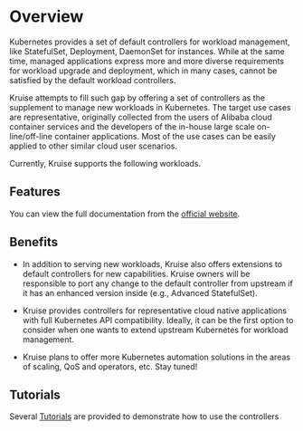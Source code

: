 # Overview

Kubernetes provides a set of default controllers for workload management,
like StatefulSet, Deployment, DaemonSet for instances. While at the same time, managed applications
express more and more diverse requirements for workload upgrade and deployment, which
in many cases, cannot be satisfied by the default workload controllers.

Kruise attempts to fill such gap by offering a set of controllers as the supplement
to manage new workloads in Kubernetes. The target use cases are representative,
originally collected from the users of Alibaba cloud container services and the
developers of the in-house large scale on-line/off-line container applications.
Most of the use cases can be easily applied to other similar cloud user scenarios.

Currently, Kruise supports the following workloads.

## Features

You can view the full documentation from the [official website](https://openkruise.io/docs/).

## Benefits

- In addition to serving new workloads, Kruise also offers extensions to default
  controllers for new capabilities. Kruise owners will be responsible to port
  any change to the default controller from upstream if it has an enhanced
  version inside (e.g., Advanced StatefulSet).

- Kruise provides controllers for representative cloud native applications
  with full Kubernetes API compatibility. Ideally, it can be the first option to
  consider when one wants to extend upstream Kubernetes for workload management.

- Kruise plans to offer more Kubernetes automation solutions in the
  areas of scaling, QoS and operators, etc. Stay tuned!

## Tutorials

Several [Tutorials](./tutorial/README.md) are provided to demonstrate how to use the controllers
